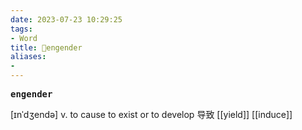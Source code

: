 ```yaml
---
date: 2023-07-23 10:29:25
tags: 
- Word
title: 📖engender
aliases: 
- 
---
```


<pre><strong>engender</strong></pre>
[ɪnˈdʒendə]
v. to cause to exist or to develop 导致
[[yield]]
[[induce]]